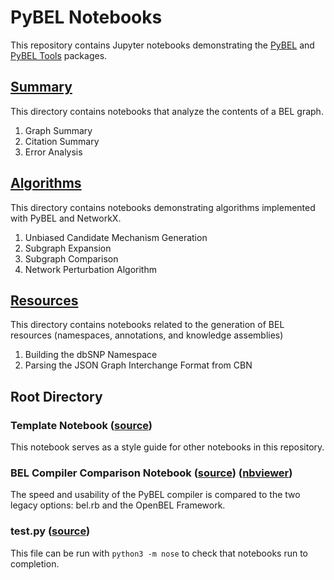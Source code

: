 # PyBEL Notebooks

This repository contains Jupyter notebooks demonstrating the [PyBEL](https://github.com/pybel/pybel) and 
[PyBEL Tools](https://github.com/pybel/pybel-tools) packages.

## [Summary](https://github.com/pybel/pybel-notebooks/tree/master/summary)

This directory contains notebooks that analyze the contents of a BEL graph.

1. Graph Summary
2. Citation Summary
3. Error Analysis

## [Algorithms](https://github.com/pybel/pybel-notebooks/tree/master/algorithms)

This directory contains notebooks demonstrating algorithms implemented with PyBEL and NetworkX.

1. Unbiased Candidate Mechanism Generation
2. Subgraph Expansion
3. Subgraph Comparison
4. Network Perturbation Algorithm

## [Resources](https://github.com/pybel/pybel-notebooks/tree/master/resources)

This directory contains notebooks related to the generation of BEL resources (namespaces, annotations, and knowledge 
assemblies)

1. Building the dbSNP Namespace
2. Parsing the JSON Graph Interchange Format from CBN

## Root Directory

### Template Notebook ([source](https://github.com/pybel/pybel-notebooks/blob/master/Template.ipynb))

This notebook serves as a style guide for other notebooks in this repository.

### BEL Compiler Comparison Notebook ([source](https://github.com/pybel/pybel-notebooks/blob/master/BEL%20Compiler%20Comparison.ipynb)\) ([nbviewer](http://nbviewer.jupyter.org/github/pybel/pybel-notebooks/blob/master/BEL%20Compiler%20Comparison.ipynb)\)
	
The speed and usability of the PyBEL compiler is compared to the two legacy options: bel.rb and the OpenBEL Framework.

### test.py ([source](https://github.com/pybel/pybel-notebooks/blob/master/test.py))

This file can be run with `python3 -m nose` to check that notebooks run to completion.
